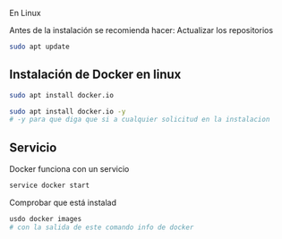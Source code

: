 En Linux


Antes de la instalación se recomienda  hacer:
Actualizar los repositorios

```sh fold:"Actualizar repositorios"
sudo apt update
```

 ## Instalación de Docker en linux
```sh fold:"Instalar Docker en Linux"
sudo apt install docker.io

sudo apt install docker.io -y
# -y para que diga que si a cualquier solicitud en la instalacion
```


## Servicio

Docker funciona con un servicio
```sh fold:"Servicio de Docker"
service docker start
```



Comprobar que está instalad
```sh fold:"Docker, comprobar instalacion
usdo docker images
# con la salida de este comando info de docker
```